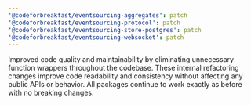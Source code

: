 ```yaml
---
'@codeforbreakfast/eventsourcing-aggregates': patch
'@codeforbreakfast/eventsourcing-protocol': patch
'@codeforbreakfast/eventsourcing-store-postgres': patch
'@codeforbreakfast/eventsourcing-websocket': patch
---
```


Improved code quality and maintainability by eliminating unnecessary function wrappers throughout the codebase. These internal refactoring changes improve code readability and consistency without affecting any public APIs or behavior. All packages continue to work exactly as before with no breaking changes.
